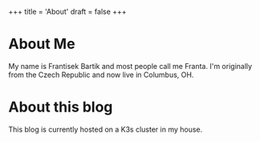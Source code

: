 +++
title = 'About'
draft = false
+++
# About Me
My name is Frantisek Bartik and most people call me Franta. I'm originally from the Czech Republic and now live in Columbus, OH.

# About this blog
This blog is currently hosted on a K3s cluster in my house.
